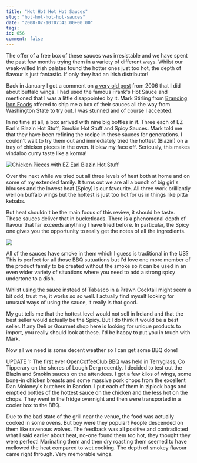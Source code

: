 ```yaml
---
title: "Hot Hot Hot Hot Sauces"
slug: "hot-hot-hot-hot-sauces"
date: "2008-07-10T07:43:00+00:00"
tags:
id: 656
comment: false
---
```


The offer of a free box of these sauces was irresistable and we have spent the past few months trying them in a variety of different ways. Whilst our weak-willed Irish palates found the hotter ones just too hot, the depth of flavour is just fantastic. If only they had an Irish distributor!

Back in January I got a comment on [a very old post](http://conoroneill.com/2006/03/31/buffalo-wings-mmm-tasty-but-not-so-hot/) from 2006 that I did about buffalo wings. I had used the famous Frank's Hot Sauce and mentioned that I was a little disappointed by it. Mark Stirling from [Branding Iron Foods](http://www.brandingironfoods.com/) offered to ship me a box of their sauces all the way from Washington State to try out. I was stunned and of course I accepted.

In no time at all, a box arrived with nine big bottles in it. Three each of EZ Earl's Blazin Hot Stuff, Smokin Hot Stuff and Spicy Sauces. Mark told me that they have been refining the recipe in these sauces for generations. I couldn't wait to try them out and immediately tried the hottest (Blazin) on a tray of chicken pieces in the oven. It blew my face off. Seriously, this makes vindaloo curry taste like a korma!

[![Chicken Pieces with EZ Earl Blazin Hot Stuff](http://farm4.static.flickr.com/3270/2654526137_35dffe7bfa.jpg)](http://www.flickr.com/photos/bandon1/2654526137/ "Chicken Pieces with EZ Earl Blazin Hot Stuff by bandon1, on Flickr")

Over the next while we tried out all three levels of heat both at home and on some of my extended family. It turns out we are all a bunch of big girl's blouses and the lowest heat (Spicy) is our favourite. All three work brilliantly well on buffalo wings but the hottest is just too hot for us in things like pitta kebabs.

But heat shouldn't be the main focus of this review, it should be taste. These sauces deliver that in bucketloads. There is a phenomenal depth of flavour that far exceeds anything I have tried before. In particular, the Spicy one gives you the opportunity to really get the notes of all the ingredients.

![](http://www.brandingironfoods.com/images/Blazin-Hot%20Stuff2.jpg)

All of the sauces have smoke in them which I guess is traditional in the US? This is perfect for all those BBQ sutuations but I'd love one more member of the product family to be created without the smoke so it can be used in an even wider variety of situations where you need to add a strong spicy undertone to a dish.

Whilst using the sauce instead of Tabasco in a Prawn Cocktail might seem a bit odd, trust me, it works so so well. I actually find myself looking for unusual ways of using the sauce, it really is that good.

My gut tells me that the hottest level would not sell in Ireland and that the best seller would actually be the Spicy. But I do think it would be a best seller. If any Deli or Gourmet shop here is looking for unique products to import, you really should look at these. I'd be happy to put you in touch with Mark.

Now all we need is some decent weather so I can get some BBQ done!

UPDATE 1: The first ever [OpenCoffeeClub BBQ](http://opencoffeeclub-bbq.com/) was held in Terryglass, Co Tipperary on the shores of Lough Derg recently. I decided to test out the Blazin and Smokin sauces on the attendees. I got a few kilos of wings, some bone-in chicken breasts and some massive pork chops from the excellent Dan Moloney's butchers in Bandon. I put each of them in ziplock bags and emptied bottles of the hottest sauce on the chicken and the less hot on the chops. They went in the fridge overnight and then were transported in a cooler box to the BBQ.

Due to the bad state of the grill near the venue, the food was actually cooked in some ovens. But boy were they popular! People descended on them like ravenous wolves. The feedback was all positive and contradicted what I said earlier about heat, no-one found them too hot, they thought they were perfect! Marinating them and then dry roasting them seemed to have mellowed the heat compared to wet cooking. The depth of smokey flavour came right through. Very memorable wings.
